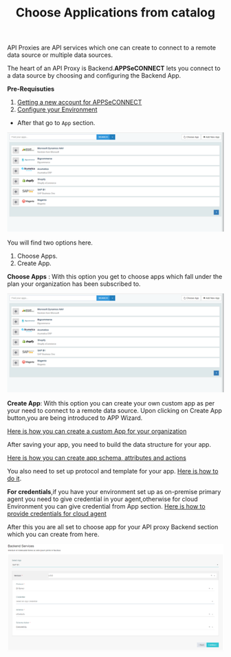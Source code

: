 ﻿---
title: "Choose Applications from catalog"
toc: true
tag: developers
category: "API Management"
menus: 
    howtoapi:
        icon: fa fa-gg
        category: "How to guides"
        title: "Configure Apps" 
        identifier: howtochoosebackend
---
API Proxies are API services which one can create to connect to a remote data source or multiple data sources.

The heart of an API Proxy is Backend.**APPSeCONNECT** lets you connect to a data source by choosing and configuring the Backend App.

**Pre-Requisuties**

 1. [Getting a new account for APPSeCONNECT]()
 2. [Configure your Environment]()


* After that go to `App` section.

![Backend App How To](../media/BackendApp-How-to.PNG)

You will find two options here.

 1. Choose Apps.
 2. Create App.
 

**Choose Apps** : With this option you get to choose apps which fall under the plan your organization has been subscribed to.

![Backend App How To](../media/BackendApp-How-to.PNG)


**Create App**: With this option you can create your own custom app as per your need to connect
to a remote data source.
Upon clicking on Create App button,you are being introduced to APP Wizard.

[Here is how you can create a custom App for your organization]()

After saving your app, you need to build the data structure for your app.

[Here is how you can create app schema, attributes and actions]()

You also need to set up protocol and template for your app. [Here is how to do it]().

**For credentials**,if you have your environment set up as on-premise primary agent
you need to give credential in your agent,otherwise for cloud Environment you can give 
credential from App section. [Here is how to provide credentials for cloud agent]()


After this you are all set to choose app for your API proxy Backend section which you
can create from here.

![Api Backend Configuration](../media/api-backend-configuration.PNG)



